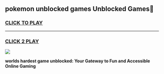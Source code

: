
## pokemon unblocked games Unblocked Games👋
<h3>
<a href="https://premium.freeplayer.one?title=pokemon_unblocked_games&ref=16F">CLICK TO PLAY</a></h3>
<hr>

<h3>
<a href="https://premium.freeplayer.one?title=pokemon_unblocked_games&ref=16F">CLICK 2 PLAY</a>
  
</h3>

<a href="https://premium.freeplayer.one?title=pokemon_unblocked_games&ref=16F/"><img src="https://clearcache.store/games.png"></a>


**worlds hardest game unblocked: Your Gateway to Fun and Accessible Online Gaming**

